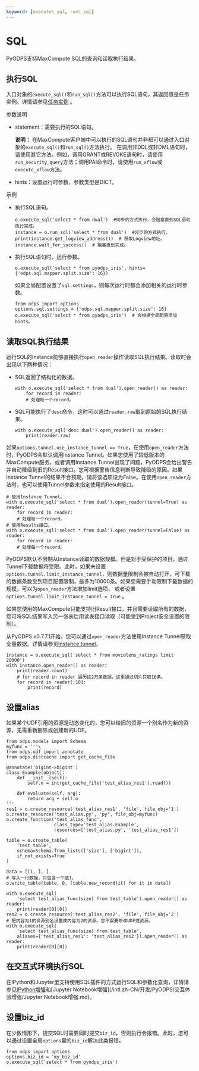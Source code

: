 ```yaml
---
keyword: [execute\_sql, run\_sql]
---
```


# SQL

PyODPS支持MaxCompute SQL的查询和读取执行结果。

## 执行SQL

入口对象的`execute_sql()`和`run_sql()`方法可以执行SQL语句，其返回值是任务实例。详情请参见[任务实例](/intl.zh-CN/开发/PyODPS/基本操作/任务实例.md) 。

参数说明

-   statement：需要执行的SQL语句。

    **说明：** 在MaxCompute客户端中可以执行的SQL语句并非都可以通过入口对象的`execute_sql()`和`run_sql()`方法执行。 在调用非DDL或非DML语句时，请使用其它方法。例如，调用GRANT或REVOKE语句时，请使用`run_security_query`方法；调用PAI命令时，请使用`run_xflow`或`execute_xflow`方法。

-   hints：设置运行时参数，参数类型是DICT。

示例

-   执行SQL语句。

    ```
    o.execute_sql('select * from dual')  #同步的方式执行，会阻塞直到SQL语句执行完成。
    instance = o.run_sql('select * from dual')  #异步的方式执行。
    print(instance.get_logview_address())  # 获取Logview地址。
    instance.wait_for_success()  # 阻塞直到完成。
    ```

-   执行SQL语句时，运行参数。

    ```
    o.execute_sql('select * from pyodps_iris', hints={'odps.sql.mapper.split.size': 16})
    ```

    如果全局配置设置了`sql.settings`，则每次运行时都会添加相关的运行时参数。

    ```
    from odps import options
    options.sql.settings = {'odps.sql.mapper.split.size': 16}
    o.execute_sql('select * from pyodps_iris')  # 会根据全局配置添加hints。
    ```


## 读取SQL执行结果

运行SQL的Instance能够直接执行`open_reader`操作读取SQL执行结果。读取时会出现以下两种情况：

-   SQL返回了结构化的数据。

    ```
    with o.execute_sql('select * from dual').open_reader() as reader:
        for record in reader:
        # 处理每一个record。
    ```

-   SQL可能执行了`desc`命令，这时可以通过`reader.raw`取到原始的SQL执行结果。

    ```
    with o.execute_sql('desc dual').open_reader() as reader:
        print(reader.raw)
    ```


如果`options.tunnel.use_instance_tunnel == True`，在使用`open_reader`方法时，PyODPS会默认调用Instance Tunnel。如果您使用了较低版本的MaxCompute服务，或者调用Instance Tunnel出现了问题，PyODPS会给出警告并自动降级到旧的Result接口。您可根据警告信息判断导致降级的原因。如果Instance Tunnel的结果不合预期，请将该选项设为False。在使用`open_reader`方法时，也可以使用Tunnel参数来指定使用的Result接口。

```
# 使用Instance Tunnel。
with o.execute_sql('select * from dual').open_reader(tunnel=True) as reader:
    for record in reader:
    # 处理每一个record。
# 使用Results接口。
with o.execute_sql('select * from dual').open_reader(tunnel=False) as reader:
    for record in reader:
    # 处理每一个record。
```

PyODPS默认不限制从Instance读取的数据规模。但是对于受保护的项目，通过Tunnel下载数据将受限。此时，如果未设置`options.tunnel.limit_instance_tunnel`，则数据量限制会被自动打开，可下载的数据条数受到项目配置限制，最多为10000条。如果您需要手动限制下载数据的规模，可以为`open_reader`方法增加limit选项， 或者设置`options.tunnel.limit_instance_tunnel = True` 。

如果您使用的MaxCompute只能支持旧Result接口，并且需要读取所有的数据，您可将SQL结果写入另一张表后用读表接口读取（可能受到Project安全设置的限制）。

从PyODPS v0.7.7.1开始，您可以通过`open_reader`方法使用Instance Tunnel获取全量数据。详情请参见[Instance tunnel](/intl.zh-CN/开发/数据上传下载/批量数据通道SDK介绍/InstanceTunnel.md)。

```
instance = o.execute_sql('select * from movielens_ratings limit 20000')
with instance.open_reader() as reader:
    print(reader.count)
    # for record in reader 遍历这2万条数据，这里通过切片只取10条。
    for record in reader[:10]:  
        print(record)
```

## 设置alias

如果某个UDF引用的资源是动态变化的，您可以给旧的资源一个别名作为新的资源，无需重新删除或创建新的UDF。

```
from odps.models import Schema
myfunc = '''\
from odps.udf import annotate
from odps.distcache import get_cache_file

@annotate('bigint->bigint')
class Example(object):
    def __init__(self):
        self.n = int(get_cache_file('test_alias_res1').read())

    def evaluate(self, arg):
        return arg + self.n
'''
res1 = o.create_resource('test_alias_res1', 'file', file_obj='1')
o.create_resource('test_alias.py', 'py', file_obj=myfunc)
o.create_function('test_alias_func',
                  class_type='test_alias.Example',
                  resources=['test_alias.py', 'test_alias_res1'])

table = o.create_table(
    'test_table',
    schema=Schema.from_lists(['size'], ['bigint']),
    if_not_exists=True
)

data = [[1, ], ]
# 写入一行数据，只包含一个值1。
o.write_table(table, 0, [table.new_record(it) for it in data])

with o.execute_sql(
    'select test_alias_func(size) from test_table').open_reader() as reader:
    print(reader[0][0])
res2 = o.create_resource('test_alias_res2', 'file', file_obj='2')
# 把内容为1的资源别名设置成内容为2的资源。您不需要修改UDF或资源。
with o.execute_sql(
    'select test_alias_func(size) from test_table',
    aliases={'test_alias_res1': 'test_alias_res2'}).open_reader() as reader:
    print(reader[0][0])
```

## 在交互式环境执行SQL

在IPython和Jupyter里支持使用SQL插件的方式运行SQL和参数化查询，详情请参见[IPython增强](/intl.zh-CN/开发/PyODPS/交互体验增强/IPython增强.md)和[Jupyter Notebook增强](/intl.zh-CN/开发/PyODPS/交互体验增强/Jupyter Notebook增强.md)。

## 设置biz\_id

在少数情形下，提交SQL时需要同时提交`biz_id`，否则执行会报错。此时，您可以通过设置全局`options`里的`biz_id`解决此类报错。

```
from odps import options
options.biz_id = 'my_biz_id'
o.execute_sql('select * from pyodps_iris')
```


